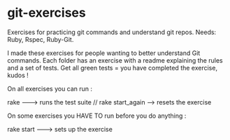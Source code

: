 # git-exercises

Exercises for practicing git commands and understand git repos. 
Needs: Ruby, Rspec, Ruby-Git. 

I made these exercises for people wanting to better understand Git commands. 
Each folder has an exercise with a readme explaining the rules and a set of tests. 
Get all green tests = you have completed the exercise, kudos ! 

On all exercises you can run : 

rake ---> runs the test suite //
rake start_again --> resets the exercise 


On some exercises you HAVE TO run before you do anything : 

rake start ---> sets up the exercise
